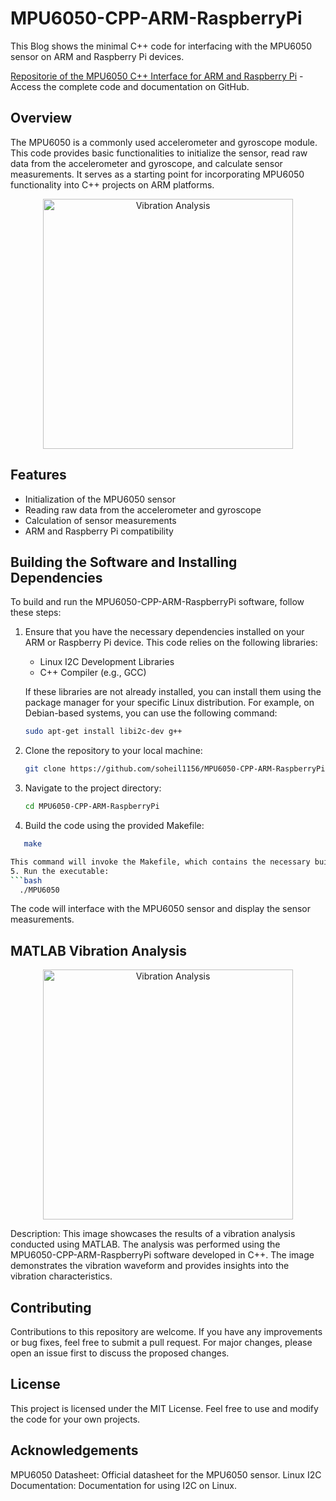 # MPU6050-CPP-ARM-RaspberryPi

This Blog shows the minimal C++ code for interfacing with the MPU6050 sensor on ARM and Raspberry Pi devices.

[Repositorie of the MPU6050 C++ Interface for ARM and Raspberry Pi](https://github.com/NazTechs/MPU6050-CPP-ARM-RaspberryPi) - Access the complete code and documentation on GitHub.

## Overview

The MPU6050 is a commonly used accelerometer and gyroscope module. This code provides basic functionalities to initialize the sensor, read raw data from the accelerometer and gyroscope, and calculate sensor measurements. It serves as a starting point for incorporating MPU6050 functionality into C++ projects on ARM platforms.

<p align="center">
  <img src="https://github.com/soheil1156/MPU6050-CPP-ARM-RaspberryPi/assets/24310606/d553139f-1310-4e88-9187-4dfab78e82e3" alt="Vibration Analysis" width="400">
</p>

## Features

- Initialization of the MPU6050 sensor
- Reading raw data from the accelerometer and gyroscope
- Calculation of sensor measurements
- ARM and Raspberry Pi compatibility

## Building the Software and Installing Dependencies

To build and run the MPU6050-CPP-ARM-RaspberryPi software, follow these steps:

1. Ensure that you have the necessary dependencies installed on your ARM or Raspberry Pi device. This code relies on the following libraries:
   - Linux I2C Development Libraries
   - C++ Compiler (e.g., GCC)

   If these libraries are not already installed, you can install them using the package manager for your specific Linux distribution. For example, on Debian-based systems, you can use the following command:

   ```bash
   sudo apt-get install libi2c-dev g++
   
2. Clone the repository to your local machine:
   ```bash
   git clone https://github.com/soheil1156/MPU6050-CPP-ARM-RaspberryPi.git
3. Navigate to the project directory:
   ```bash
   cd MPU6050-CPP-ARM-RaspberryPi
4. Build the code using the provided Makefile:
  ```bash
     make

This command will invoke the Makefile, which contains the necessary build instructions. It will compile the code and create an executable named MPU6050.
5. Run the executable:
  ```bash
    ./MPU6050
  ```
The code will interface with the MPU6050 sensor and display the sensor measurements.
## MATLAB Vibration Analysis
<p align="center"> <img src="https://github.com/soheil1156/MPU6050-CPP-ARM-RaspberryPi/assets/24310606/cbcf55cc-7cac-4c32-bfa9-b4ef32ef300c" alt="Vibration Analysis" width="400"> </p>
Description: This image showcases the results of a vibration analysis conducted using MATLAB. The analysis was performed using the MPU6050-CPP-ARM-RaspberryPi software developed in C++. The image demonstrates the vibration waveform and provides insights into the vibration characteristics.

## Contributing
Contributions to this repository are welcome. If you have any improvements or bug fixes, feel free to submit a pull request. For major changes, please open an issue first to discuss the proposed changes.

## License
This project is licensed under the MIT License. Feel free to use and modify the code for your own projects.

## Acknowledgements
MPU6050 Datasheet: Official datasheet for the MPU6050 sensor.
Linux I2C Documentation: Documentation for using I2C on Linux.

